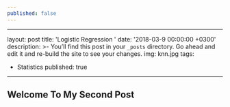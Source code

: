 ```yaml
---
published: false
---
```

---
layout: post
title: 'Logistic Regression '
date: '2018-03-9 00:00:00 +0300'
description: >-
  You’ll find this post in your `_posts` directory. Go ahead and edit it and
  re-build the site to see your changes.
img: knn.jpg
tags:
  - Statistics
published: true
---

## Welcome To My Second Post


